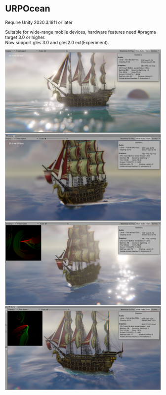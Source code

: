 # URPOcean

Require Unity 2020.3.18f1 or later

Suitable for wide-range mobile devices, hardware features need #pragma target 3.0 or higher.  
Now support gles 3.0 and gles2.0 ext(Experiment).

![](./Image/URPOcean.png)
![](./Image/URPOcean1.png)
![](./Image/URPOcean2.png)
![](./Image/URPOcean3.png)
